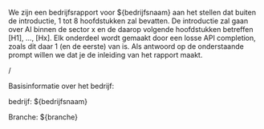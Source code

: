 We zijn een bedrijfsrapport voor ${bedrijfsnaam} aan het stellen dat buiten de introductie, 1 tot 8 hoofdstukken zal bevatten. De introductie zal gaan over AI binnen de sector x en de daarop volgende hoofdstukken betreffen [H1], ..., [Hx]. Elk onderdeel wordt gemaakt door een losse API completion, zoals dit daar 1 (en de eerste) van is. Als antwoord op de onderstaande prompt willen we dat je de inleiding van het rapport maakt.

/

Basisinformatie over het bedrijf:

bedrijf: ${bedrijfsnaam}

Branche: ${branche}
